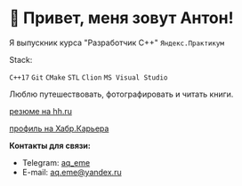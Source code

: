# 👋 Привет, меня зовут Антон!

Я выпускник курса "Разработчик С++" `Яндекс.Практикум`

Stack:

`C++17` `Git` `CMake` `STL` `Clion` `MS Visual Studio`

Люблю путешествовать, фотографировать и читать книги.

[резюме на hh.ru](https://hh.ru/resume/492a9aa7ff0c3b0d810039ed1f4279766a4f49?hhtmFrom=resume_list)

[профиль на Хабр.Карьера](https://career.habr.com/aq_eme)



**Контакты для связи:**
- Telegram: [aq_eme](https://t.me/aq_eme)
- E-mail: aq.eme@yandex.ru
